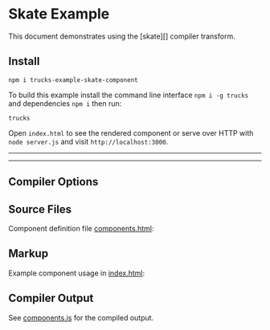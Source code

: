 # Skate Example

This document demonstrates using the [skate][] compiler transform.

## Install

```
npm i trucks-example-skate-component
```

To build this example install the command line interface `npm i -g trucks` and dependencies `npm i` then run:

```shell
trucks
```

Open `index.html` to see the rendered component or serve over HTTP with `node server.js` and visit `http://localhost:3000`.

***
<!-- @toc -->
***

## Compiler Options

<? @source {javascript} trucks.js ?>

## Source Files

Component definition file [components.html](components.html):

<? @source {html} components.html ?>

## Markup

Example component usage in [index.html](index.html):

<? @source {html} index.html ?>

## Compiler Output

See [components.js](components.js) for the compiled output.

<? @include ../../doc/readme/links.md ?>

